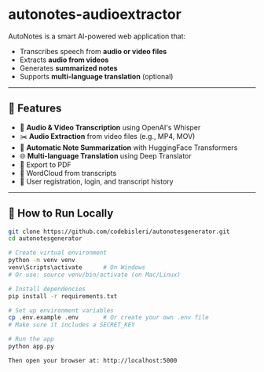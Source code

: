 # autonotes-audioextractor

AutoNotes is a smart AI-powered web application that:
- Transcribes speech from **audio or video files**
- Extracts **audio from videos**
- Generates **summarized notes**
- Supports **multi-language translation** (optional)
  
---

## 🔧 Features

- 🎤 **Audio & Video Transcription** using OpenAI's Whisper
- ✂️ **Audio Extraction** from video files (e.g., MP4, MOV)
- 📝 **Automatic Note Summarization** with HuggingFace Transformers
- 🌐 **Multi-language Translation** using Deep Translator
- 📄 Export to PDF
- 🧠 WordCloud from transcripts
- 🔐 User registration, login, and transcript history

---

## 🚀 How to Run Locally

```bash
git clone https://github.com/codebisleri/autonotesgenerator.git
cd autonotesgenerator

# Create virtual environment
python -m venv venv
venv\Scripts\activate      # On Windows
# Or use: source venv/bin/activate (on Mac/Linux)

# Install dependencies
pip install -r requirements.txt

# Set up environment variables
cp .env.example .env       # Or create your own .env file
# Make sure it includes a SECRET_KEY

# Run the app
python app.py

Then open your browser at: http://localhost:5000
